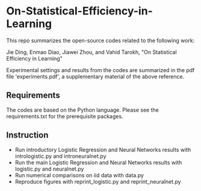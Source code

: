 # On-Statistical-Efficiency-in-Learning
This repo summarizes the open-source codes related to the following work:

 Jie Ding, Enmao Diao, Jiawei Zhou, and Vahid Tarokh, "On Statistical Efficiency in Learning"
 
Experimental settings and results from the codes are summarized in the pdf file 'experiments.pdf', a supplementary material of the above reference.

## Requirements
The codes are based on the Python language. Please see the requirements.txt for the prerequisite packages.

## Instruction
 - Run introductory Logistic Regression and Neural Networks results with intrologistic.py and introneuralnet.py
 - Run the main Logistic Regression and Neural Networks results with logistic.py and neuralnet.py
 - Run numerical comparisons on iid data with data.py
 - Reproduce figures with reprint_logistic.py and reprint_neuralnet.py
